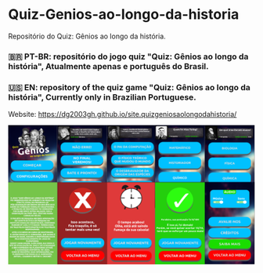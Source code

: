 # Quiz-Genios-ao-longo-da-historia
Repositório do Quiz: Gênios ao longo da história.

### :brazil: PT-BR: repositório do jogo quiz "Quiz: Gênios ao longo da história", Atualmente apenas e português do Brasil.
### :us: EN: repository of the quiz game "Quiz: Gênios ao longo da história",  Currently only in Brazilian Portuguese.

Website: https://dg2003gh.github.io/site.quizgeniosaolongodahistoria/


![game screenshot](./screenshots/jogo.png)
